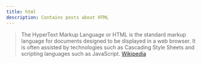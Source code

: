 ```yaml
---
title: html
description: Contains posts about HTML
---
```


> The HyperText Markup Language or HTML is the standard markup language for documents designed to be displayed in a web browser. It is often assisted by technologies such as Cascading Style Sheets and scripting languages such as JavaScript. [Wikipedia](https://en.wikipedia.org/wiki/HTML)